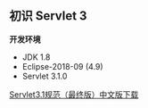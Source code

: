 初识 Servlet 3
---

**开发环境**

- JDK 1.8
- Eclipse-2018-09 (4.9)
- Servlet 3.1.0


[Servlet3.1规范（最终版）中文版下载](https://jinnianshilongnian.iteye.com/blog/1912455)
